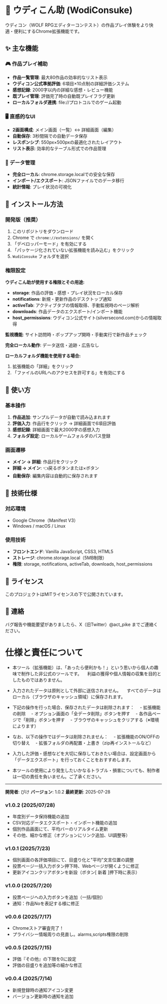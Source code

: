 # 🌊 ウディこん助 (WodiConsuke)

ウディコン（WOLF RPGエディターコンテスト）の作品プレイ体験をより快適・便利にするChrome拡張機能です。

## ✨ 主な機能

### 🎮 作品プレイ補助
- **作品一覧管理**: 最大80作品の効率的なリスト表示
- **ウディコン公式準拠評価**: 6項目×10点制の詳細評価システム
- **感想記録**: 2000字以内の詳細な感想・レビュー機能
- **既プレイ管理**: 評価完了時の自動既プレイフラグ更新
- **ローカルフォルダ連携**: file://プロトコルでのゲーム起動

### 🖥️ 直感的なUI
- **2画面構成**: メイン画面（一覧）↔ 詳細画面（編集）
- **自動保存**: 3秒間隔での自動データ保存
- **レスポンシブ**: 550px×500pxの最適化されたレイアウト
- **リスト表示**: 効率的なテーブル形式での作品管理

### 💾 データ管理
- **完全ローカル**: chrome.storage.localでの安全な保存
- **インポート/エクスポート**: JSONファイルでのデータ移行
- **統計情報**: プレイ状況の可視化

## 🚀 インストール方法

### 開発版（推奨）
1. このリポジトリをダウンロード
2. Chrome で `chrome://extensions/` を開く
3. 「デベロッパーモード」を有効にする
4. 「パッケージ化されていない拡張機能を読み込む」をクリック
5. `WudiConsuke` フォルダを選択

### 権限設定
**ウディこん助が使用する権限とその用途:**
- **storage**: 作品の評価・感想・プレイ状況をローカル保存
- **notifications**: 新規・更新作品のデスクトップ通知
- **activeTab**: アクティブタブの情報取得、手動監視時のページ解析
- **downloads**: 作品データのエクスポート/インポート機能
- **host_permissions**: ウディコン公式サイト(silversecond.com)からの情報取得

**監視機能**: サイト訪問時・ポップアップ開時・手動実行で新作品チェック

**完全ローカル動作**: データ送信・追跡・広告なし

**ローカルフォルダ機能を使用する場合:**
1. 拡張機能の「詳細」をクリック
2. 「ファイルのURLへのアクセスを許可する」を有効にする

## 📖 使い方

### 基本操作
1. **作品追加**: サンプルデータが自動で読み込まれます
2. **評価入力**: 作品行をクリック → 詳細画面で6項目評価
3. **感想記録**: 詳細画面で最大2000字の感想入力
4. **フォルダ設定**: ローカルゲームフォルダのパス登録

### 画面遷移
- **メイン → 詳細**: 作品行をクリック
- **詳細 → メイン**: 👈戻るボタンまたは×ボタン
- **自動保存**: 編集内容は自動的に保存されます

## 🔧 技術仕様

### 対応環境
- Google Chrome（Manifest V3）
- Windows / macOS / Linux

### 使用技術
- **フロントエンド**: Vanilla JavaScript, CSS3, HTML5
- **ストレージ**: chrome.storage.local（5MB制限）
- **権限**: storage, notifications, activeTab, downloads, host_permissions

## 📝 ライセンス

このプロジェクトはMITライセンスの下で公開されています。

## 🤝 連絡

バグ報告や機能要望がありましたら、X（旧Twitter）@act_pike までご連絡ください。

# 仕様と責任について

- 本ツール（拡張機能）は、「あったら便利かも！」という思いから個人の趣味で制作した非公式のツールです。
　利益の獲得や個人情報の収集を目的としたものではありません。

- 入力されたデータは原則として外部に送信されません。
　すべてのデータはローカル（ブラウザのキャッシュ領域）に保存されます。

- 下記の操作を行った場合、保存されたデータは削除されます：
　- 拡張機能の削除
　- オプション画面の「全データ削除」ボタンを押す
　- 各作品ページで「削除」ボタンを押す
　- ブラウザのキャッシュをクリアする（※環境によります）

- なお、以下の操作ではデータは削除されません：
　- 拡張機能のON/OFFの切り替え
　- 拡張フォルダの再配置・上書き（zip再インストールなど）

- 入力した評価・感想などを大切に保存しておきたい場合は、設定画面から「データエクスポート」を行っておくことをおすすめします。

- 本ツールの使用により発生したいかなるトラブル・損害についても、制作者は一切の責任を負いません。ご了承ください。

---

**開発者**: ぴけ
**バージョン**: 1.0.2
**最終更新**: 2025-07-28

### v1.0.2 (2025/07/28)
- 年度別データ保持機能の追加
- CSV対応データエクスポート・インポート機能の追加
- 個別作品画面にて、平均バーのリアルタイム更新
- その他、細かな修正（オプションにリンク追加、UI調整等）

### v1.0.1 (2025/7/23)
- 個別画面の各評価項目にて、目盛り化と"平均"文言位置の調整
- 投票ページ一括入力ボタン押下時、Webページが開くように修正
- 更新アイコンクリアボタンを新設（ボタン[ 新着 ]押下時に表示）

### v1.0.0 (2025/7/20)
- 投票ページへの入力ボタンを追加（一括/個別）
- 通知：作品Noを表記する様に修正

### v0.0.6 (2025/7/17)
- Chromeストア審査完了！
- プライバシー情報周りの見直し。alarms,scripts権限の削除

### v0.0.5 (2025/7/15)
- 評価『その他』の下限を0に設定
- 評価の目盛りを追加等の細かな修正

### v0.0.4 (2025/7/14)
- 新規登録時の通知アイコン変更
- バージョン更新時の通知を追加
